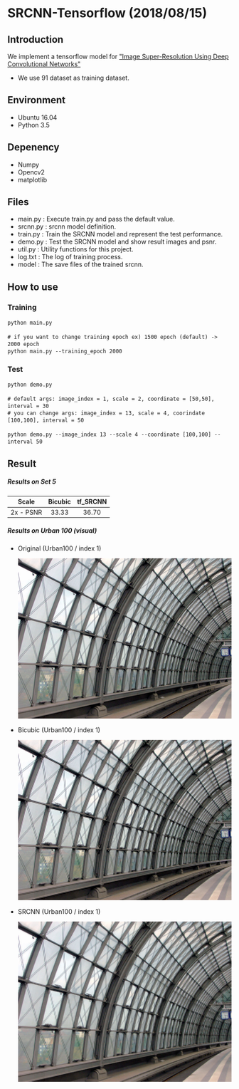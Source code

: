 # SRCNN-Tensorflow (2018/08/15)

## Introduction
We implement a tensorflow model for ["Image Super-Resolution Using Deep Convolutional Networks"](https://arxiv.org/pdf/1501.00092.pdf)
 - We use 91 dataset as training dataset.
 
## Environment
- Ubuntu 16.04
- Python 3.5

## Depenency
- Numpy
- Opencv2
- matplotlib

## Files
- main.py : Execute train.py and pass the default value.
- srcnn.py : srcnn model definition.
- train.py : Train the SRCNN model and represent the test performance.
- demo.py : Test the SRCNN model and show result images and psnr.
- util.py : Utility functions for this project.
- log.txt : The log of training process.
- model : The save files of the trained srcnn.

## How to use
### Training
```shell
python main.py

# if you want to change training epoch ex) 1500 epoch (default) -> 2000 epoch
python main.py --training_epoch 2000
```

### Test
```shell
python demo.py

# default args: image_index = 1, scale = 2, coordinate = [50,50], interval = 30 
# you can change args: image_index = 13, scale = 4, coorindate [100,100], interval = 50

python demo.py --image_index 13 --scale 4 --coordinate [100,100] --interval 50
```

## Result
##### Results on Set 5

|  Scale    | Bicubic | tf_SRCNN |
|:---------:|:-------:|:----:|
| 2x - PSNR|   33.33	|   36.70	|

##### Results on Urban 100 (visual)
- Original (Urban100 / index 1)

  ![Imgur](https://github.com/DevKiHyun/SRCNN-Tensorflow/blob/master/SRCNN/result/original.png)
 
 - Bicubic (Urban100 / index 1)

    ![Imgur](https://github.com/DevKiHyun/SRCNN-Tensorflow/blob/master/SRCNN/result/bicubic.png)
 
 - SRCNN (Urban100 / index 1)
 
    ![Imgur](https://github.com/DevKiHyun/SRCNN-Tensorflow/blob/master/SRCNN/result/SRCNN.png)

